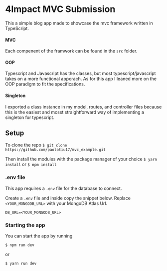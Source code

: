 # 4Impact MVC Submission

This a simple blog app made to showcase the mvc framework written in TypeScript.

#### MVC

Each compenent of the framwork can be found in the `src` folder.

#### OOP

Typescript and Javascript has the classes, but most typescript/javascript takes on a more functional apporach. As for this app I leaned more on the OOP paradigm to fit the specifications.

#### Singleton

I exported a class instance in my model, routes, and controller files because this is the easiest and mosst straightforward way of implementing a singleton for typescript.

## Setup

To clone the repo
`$ git clone https://github.com/paolotiu17/mvc_example.git`

Then install the modules with the package manager of your choice
`$ yarn install` or `$ npm install`

### .env file

This app requires a `.env` file for the database to connect.

Create a `.env` file and inside copy the snippet below. Replace `<YOUR_MONGODB_URL>` with your MongoDB Atlas Url.

`DB_URL=<YOUR_MONGODB_URL>`

### Starting the app

You can start the app by running

`$ npm run dev `

or

`$ yarn run dev`

